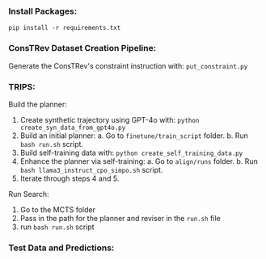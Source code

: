 ### Install Packages:
`pip install -r requirements.txt`

### ConsTRev Dataset Creation Pipeline:
Generate the ConsTRev's constraint instruction with: `put_constraint.py`

### TRIPS:

Build the planner:

1. Create synthetic trajectory using GPT-4o with: `python create_syn_data_from_gpt4o.py`
2. Build an initial planner:
    a. Go to `finetune/train_script` folder.
    b. Run `bash run.sh` script.
3. Build self-training data with: `python create_self_training_data.py`
4. Enhance the planner via self-training:
    a. Go to `align/runs` folder.
    b. Run `bash llama3_instruct_cpo_simpo.sh` script.
5. Iterate through steps 4 and 5.

Run Search:
1. Go to the MCTS folder
2. Pass in the path for the planner and reviser in the `run.sh` file
3. run `bash run.sh` script

### Test Data and Predictions:
